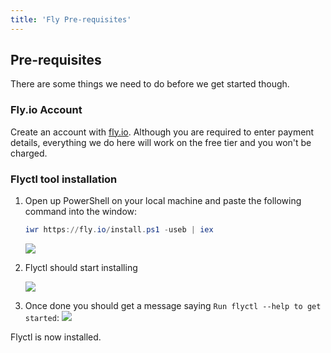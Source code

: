 ```yaml
---
title: 'Fly Pre-requisites'
---
```


## Pre-requisites

There are some things we need to do before we get started though.

### Fly.io Account

Create an account with [fly.io](https://fly.io/app/sign-up). Although you are required to enter
payment details, everything we do here will work on the free tier and you won't be charged.

### Flyctl tool installation

1. Open up PowerShell on your local machine and paste the following command into the window:
   ```powershell
   iwr https://fly.io/install.ps1 -useb | iex
   ```
   ![](/img/fly-install-1.png)
1. Flyctl should start installing

   ![](/img/fly-install-2.png)
1. Once done you should get a message saying `Run flyctl --help to get started`:
   ![](/img/fly-install-3.png)

Flyctl is now installed.